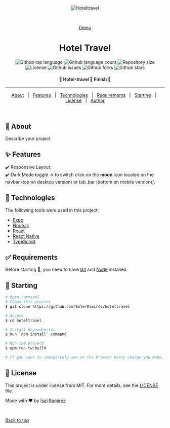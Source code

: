 <div align="center" id="top">
  <img src="https://soterramirez.dev/src/images/logo.png" alt="Hoteltravel" />

  &#xa0;

  <a href="https://hoteltravel.netlify.app">Demo</a>
</div>

<h1 align="center">Hotel Travel</h1>

<p align="center">
  <img alt="Github top language" src="https://img.shields.io/github/languages/top/SoterRamirez/hoteltravel?color=56BEB8">

  <img alt="Github language count" src="https://img.shields.io/github/languages/count/SoterRamirez/hoteltravel?color=56BEB8">

  <img alt="Repository size" src="https://img.shields.io/github/repo-size/SoterRamirez/hoteltravel?color=56BEB8">

  <img alt="License" src="https://img.shields.io/github/license/SoterRamirez/hoteltravel?color=56BEB8">

  <img alt="Github issues" src="https://img.shields.io/github/issues/SoterRamirez/hoteltravel?color=56BEB8" />

  <img alt="Github forks" src="https://img.shields.io/github/forks/SoterRamirez/hoteltravel?color=56BEB8" />

  <img alt="Github stars" src="https://img.shields.io/github/stars/SoterRamirez/hoteltravel?color=56BEB8" />
</p>


<h4 align="center"> 
	🚧  Hotel-travel 🚀  Finish  🚧
</h4>

<hr>

<p align="center">
  <a href="#dart-about">About</a> &#xa0; | &#xa0; 
  <a href="#sparkles-features">Features</a> &#xa0; | &#xa0;
  <a href="#rocket-technologies">Technologies</a> &#xa0; | &#xa0;
  <a href="#white_check_mark-requirements">Requirements</a> &#xa0; | &#xa0;
  <a href="#checkered_flag-starting">Starting</a> &#xa0; | &#xa0;
  <a href="#memo-license">License</a> &#xa0; | &#xa0;
  <a href="https://github.com/SoterRamirez" target="_blank">Author</a>
</p>

<br>

## :dart: About ##

Describe your project

## :sparkles: Features ##

:heavy_check_mark: Responsive Layout;\
:heavy_check_mark: Dark Mode toggle -> to switch click on the **moon** icon located on the navbar (top on desktop version) or tab_bar (bottom on mobile version);\

## :rocket: Technologies ##

The following tools were used in this project:

- [Expo](https://expo.io/)
- [Node.js](https://nodejs.org/en/)
- [React](https://pt-br.reactjs.org/)
- [React Native](https://reactnative.dev/)
- [TypeScript](https://www.typescriptlang.org/)

## :white_check_mark: Requirements ##

Before starting :checkered_flag:, you need to have [Git](https://git-scm.com) and [Node](https://nodejs.org/en/) installed.

## :checkered_flag: Starting ##

```bash
# Open terminal
# Clone this project
$ git clone https://github.com/SoterRamirez/hoteltravel

# Access
$ cd hoteltravel

# Install dependencies
$ Run `npm install` command

# Run the project
$ npm run tw:build

# If you want to immediately see on the browser every change you make, run `npx tailwindcss -i ./src/css/index.css -o ./public/css/index.css --watch`
```

## :memo: License ##

This project is under license from MIT. For more details, see the [LICENSE](LICENSE.md) file.


Made with :heart: by <a href="https://github.com/SoterRamirez" target="_blank">Isaí Ramírez</a>

&#xa0;

<a href="#top">Back to top</a>
